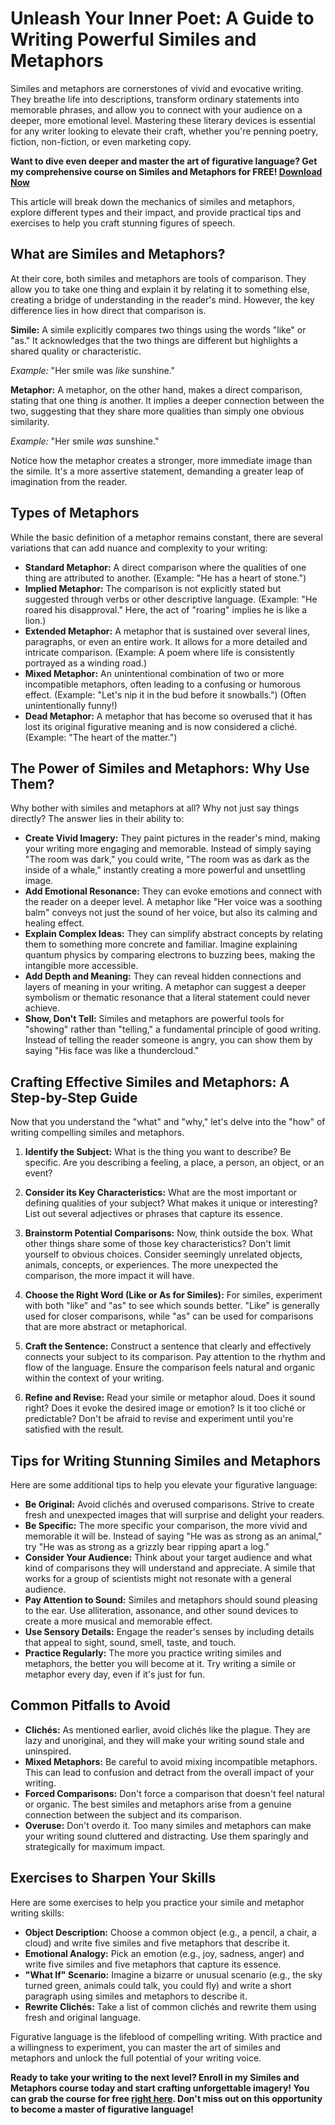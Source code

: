 # Unleash Your Inner Poet: A Guide to Writing Powerful Similes and Metaphors

Similes and metaphors are cornerstones of vivid and evocative writing. They breathe life into descriptions, transform ordinary statements into memorable phrases, and allow you to connect with your audience on a deeper, more emotional level. Mastering these literary devices is essential for any writer looking to elevate their craft, whether you're penning poetry, fiction, non-fiction, or even marketing copy.

**Want to dive even deeper and master the art of figurative language? Get my comprehensive course on Similes and Metaphors for FREE! [Download Now](https://udemywork.com/how-to-write-similes-and-metaphors)**

This article will break down the mechanics of similes and metaphors, explore different types and their impact, and provide practical tips and exercises to help you craft stunning figures of speech.

## What are Similes and Metaphors?

At their core, both similes and metaphors are tools of comparison. They allow you to take one thing and explain it by relating it to something else, creating a bridge of understanding in the reader's mind. However, the key difference lies in how direct that comparison is.

**Simile:** A simile explicitly compares two things using the words "like" or "as." It acknowledges that the two things are different but highlights a shared quality or characteristic.

*Example:* "Her smile was *like* sunshine."

**Metaphor:** A metaphor, on the other hand, makes a direct comparison, stating that one thing *is* another. It implies a deeper connection between the two, suggesting that they share more qualities than simply one obvious similarity.

*Example:* "Her smile *was* sunshine."

Notice how the metaphor creates a stronger, more immediate image than the simile. It's a more assertive statement, demanding a greater leap of imagination from the reader.

## Types of Metaphors

While the basic definition of a metaphor remains constant, there are several variations that can add nuance and complexity to your writing:

*   **Standard Metaphor:** A direct comparison where the qualities of one thing are attributed to another. (Example: "He has a heart of stone.")
*   **Implied Metaphor:** The comparison is not explicitly stated but suggested through verbs or other descriptive language. (Example: "He roared his disapproval." Here, the act of "roaring" implies he is like a lion.)
*   **Extended Metaphor:** A metaphor that is sustained over several lines, paragraphs, or even an entire work. It allows for a more detailed and intricate comparison. (Example: A poem where life is consistently portrayed as a winding road.)
*   **Mixed Metaphor:** An unintentional combination of two or more incompatible metaphors, often leading to a confusing or humorous effect. (Example: "Let's nip it in the bud before it snowballs.") (Often unintentionally funny!)
*   **Dead Metaphor:** A metaphor that has become so overused that it has lost its original figurative meaning and is now considered a cliché. (Example: "The heart of the matter.")

## The Power of Similes and Metaphors: Why Use Them?

Why bother with similes and metaphors at all? Why not just say things directly? The answer lies in their ability to:

*   **Create Vivid Imagery:** They paint pictures in the reader's mind, making your writing more engaging and memorable. Instead of simply saying "The room was dark," you could write, "The room was as dark as the inside of a whale," instantly creating a more powerful and unsettling image.
*   **Add Emotional Resonance:** They can evoke emotions and connect with the reader on a deeper level. A metaphor like "Her voice was a soothing balm" conveys not just the sound of her voice, but also its calming and healing effect.
*   **Explain Complex Ideas:** They can simplify abstract concepts by relating them to something more concrete and familiar. Imagine explaining quantum physics by comparing electrons to buzzing bees, making the intangible more accessible.
*   **Add Depth and Meaning:** They can reveal hidden connections and layers of meaning in your writing. A metaphor can suggest a deeper symbolism or thematic resonance that a literal statement could never achieve.
*   **Show, Don't Tell:**  Similes and metaphors are powerful tools for "showing" rather than "telling," a fundamental principle of good writing. Instead of telling the reader someone is angry, you can show them by saying "His face was like a thundercloud."

## Crafting Effective Similes and Metaphors: A Step-by-Step Guide

Now that you understand the "what" and "why," let's delve into the "how" of writing compelling similes and metaphors.

1.  **Identify the Subject:** What is the thing you want to describe? Be specific. Are you describing a feeling, a place, a person, an object, or an event?

2.  **Consider its Key Characteristics:** What are the most important or defining qualities of your subject? What makes it unique or interesting? List out several adjectives or phrases that capture its essence.

3.  **Brainstorm Potential Comparisons:** Now, think outside the box. What other things share some of those key characteristics? Don't limit yourself to obvious choices. Consider seemingly unrelated objects, animals, concepts, or experiences. The more unexpected the comparison, the more impact it will have.

4.  **Choose the Right Word (Like or As for Similes):** For similes, experiment with both "like" and "as" to see which sounds better. "Like" is generally used for closer comparisons, while "as" can be used for comparisons that are more abstract or metaphorical.

5.  **Craft the Sentence:** Construct a sentence that clearly and effectively connects your subject to its comparison. Pay attention to the rhythm and flow of the language. Ensure the comparison feels natural and organic within the context of your writing.

6.  **Refine and Revise:** Read your simile or metaphor aloud. Does it sound right? Does it evoke the desired image or emotion? Is it too cliché or predictable? Don't be afraid to revise and experiment until you're satisfied with the result.

## Tips for Writing Stunning Similes and Metaphors

Here are some additional tips to help you elevate your figurative language:

*   **Be Original:** Avoid clichés and overused comparisons. Strive to create fresh and unexpected images that will surprise and delight your readers.
*   **Be Specific:** The more specific your comparison, the more vivid and memorable it will be. Instead of saying "He was as strong as an animal," try "He was as strong as a grizzly bear ripping apart a log."
*   **Consider Your Audience:** Think about your target audience and what kind of comparisons they will understand and appreciate. A simile that works for a group of scientists might not resonate with a general audience.
*   **Pay Attention to Sound:** Similes and metaphors should sound pleasing to the ear. Use alliteration, assonance, and other sound devices to create a more musical and memorable effect.
*   **Use Sensory Details:** Engage the reader's senses by including details that appeal to sight, sound, smell, taste, and touch.
*   **Practice Regularly:** The more you practice writing similes and metaphors, the better you will become at it. Try writing a simile or metaphor every day, even if it's just for fun.

## Common Pitfalls to Avoid

*   **Clichés:** As mentioned earlier, avoid clichés like the plague. They are lazy and unoriginal, and they will make your writing sound stale and uninspired.
*   **Mixed Metaphors:** Be careful to avoid mixing incompatible metaphors. This can lead to confusion and detract from the overall impact of your writing.
*   **Forced Comparisons:** Don't force a comparison that doesn't feel natural or organic. The best similes and metaphors arise from a genuine connection between the subject and its comparison.
*   **Overuse:** Don't overdo it. Too many similes and metaphors can make your writing sound cluttered and distracting. Use them sparingly and strategically for maximum impact.

## Exercises to Sharpen Your Skills

Here are some exercises to help you practice your simile and metaphor writing skills:

*   **Object Description:** Choose a common object (e.g., a pencil, a chair, a cloud) and write five similes and five metaphors that describe it.
*   **Emotional Analogy:** Pick an emotion (e.g., joy, sadness, anger) and write five similes and five metaphors that capture its essence.
*   **"What If" Scenario:** Imagine a bizarre or unusual scenario (e.g., the sky turned green, animals could talk, you could fly) and write a short paragraph using similes and metaphors to describe it.
*   **Rewrite Clichés:** Take a list of common clichés and rewrite them using fresh and original language.

Figurative language is the lifeblood of compelling writing. With practice and a willingness to experiment, you can master the art of similes and metaphors and unlock the full potential of your writing voice.

**Ready to take your writing to the next level? Enroll in my Similes and Metaphors course today and start crafting unforgettable imagery! You can grab the course for free [right here](https://udemywork.com/how-to-write-similes-and-metaphors). Don't miss out on this opportunity to become a master of figurative language!**
